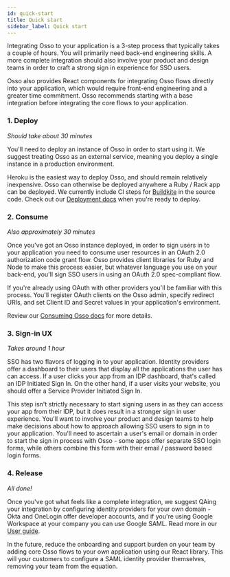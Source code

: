 ```yaml
---
id: quick-start
title: Quick start
sidebar_label: Quick start
---
```


Integrating Osso to your application is a 3-step process that typically takes a couple of hours. You will primarily need back-end engineering skills. A more complete integration should also involve your product and design teams in order to craft a strong sign in experience for SSO users.

Osso also provides React components for integrating Osso flows directly into your application, which would require front-end engineering and a greater time commitment. Osso recommends starting with a base integration before integrating the core flows to your application.

### 1. Deploy
_Should take about 30 minutes_

You'll need to deploy an instance of Osso in order to start using it. We suggest treating Osso as an external service, meaning you deploy a single instance in a production environment.

Heroku is the easiest way to deploy Osso, and should remain relatively inexpensive. Osso can otherwise be deployed anywhere a Ruby / Rack app can be deployed. We currently include CI steps for [Buildkite](https://buildkite.com/) in the source code.
Check out our [Deployment docs](/docs/deploy/overview/) when you're ready to deploy.

### 2. Consume

_Also approximately 30 minutes_

Once you've got an Osso instance deployed, in order to sign users in to your application you need to consume user resources in an OAuth 2.0 authorization code grant flow. Osso provides client libraries for Ruby and Node to make this process easier, but whatever language you use on your back-end, you'll sign SSO users in using an OAuth 2.0 spec-compliant flow.

If you're already using OAuth with other providers you'll be familiar with this process. You'll register OAuth clients on the Osso admin, specify redirect URIs, and set Client ID and Secret values in your application's environment.

Review our [Consuming Osso docs](/docs/consume/overview) for more details.

### 3. Sign-in UX
_Takes around 1 hour_

SSO has two flavors of logging in to your application. Identity providers offer a dashboard to their users that display all the applications the user has can access. If a user clicks your app from an IDP dashboard, that's called an IDP Initiated Sign In. On the other hand, if a user visits your website, you should offer a Service Provider Initiated Sign In.

This step isn't strictly necessary to start signing users in as they can access your app from their IDP, but it does result in a stronger sign in user experience. You'll want to involve your product and design teams to help make decisions about how to approach allowing SSO users to sign in to your application. You'll need to ascertain a user's email or domain in order to start the sign in process with Osso - some apps offer separate SSO login forms, while others combine this form with their email / password based login forms.

### 4. Release

_All done!_

Once you've got what feels like a complete integration, we suggest QAing your integration by configuring identity providers for your own domain - Okta and OneLogin offer developer accounts, and if you're using Google Workspace at your company you can use Google SAML. Read more in our [User guide](/docs/user-guide/overview).

In the future, reduce the onboarding and support burden on your team by adding core Osso flows to your own application using our React library. This will your customers to configure a SAML identity provider themselves, removing your team from the equation.
